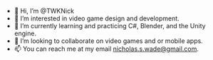 - 👋 Hi, I’m @TWKNick
- 👀 I’m interested in video game design and development.
- 🌱 I’m currently learning and practicing C#, Blender, and the Unity engine.
- 💞️ I’m looking to collaborate on video games and or mobile apps.
- 📫 You can reach me at my email nicholas.s.wade@gmail.com.

<!---
TWKNick/TWKNick is a ✨ special ✨ repository because its `README.md` (this file) appears on your GitHub profile.
You can click the Preview link to take a look at your changes.
--->
